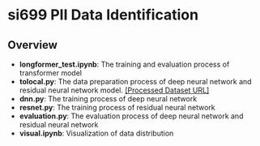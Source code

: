 # si699 PII Data Identification
## Overview
* **longformer_test.ipynb**: The training and evaluation process of transformer model
* **tolocal.py**: The data preparation process of deep neural network and residual neural network model. [\[Processed Dataset URL\]]([https://www.kaggle.com/competitions/pii-detection-removal-from-educational-data/data](https://drive.google.com/file/d/1-OkBT4lfX5HxKs9xh8xMGJruiloUNPlk/view?usp=drive_link))
* **dnn.py**: The training process of deep neural network
* **resnet.py**: The training process of residual neural network
* **evaluation.py**: The evaluation process of deep neural network and residual neural network
* **visual.ipynb**: Visualization of data distribution
